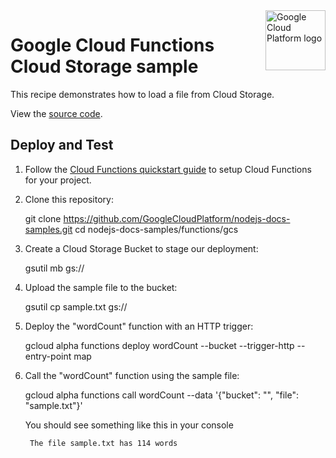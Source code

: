 <img src="https://avatars2.githubusercontent.com/u/2810941?v=3&s=96" alt="Google Cloud Platform logo" title="Google Cloud Platform" align="right" height="96" width="96"/>

# Google Cloud Functions Cloud Storage sample

This recipe demonstrates how to load a file from Cloud Storage.

View the [source code][code].

[code]: index.js

## Deploy and Test

1. Follow the [Cloud Functions quickstart guide](https://cloud.google.com/functions/quickstart) to setup Cloud Functions for your project.

1. Clone this repository:

    git clone https://github.com/GoogleCloudPlatform/nodejs-docs-samples.git
    cd nodejs-docs-samples/functions/gcs

1. Create a Cloud Storage Bucket to stage our deployment:

    gsutil mb gs://<your-bucket-name>

1. Upload the sample file to the bucket:

    gsutil cp sample.txt gs://<your-bucket-name>

1. Deploy the "wordCount" function with an HTTP trigger:

    gcloud alpha functions deploy wordCount --bucket <your-bucket-name> --trigger-http --entry-point map

1. Call the "wordCount" function using the sample file:

    gcloud alpha functions call wordCount --data '{"bucket": "<your-bucket-name>", "file": "sample.txt"}'

    You should see something like this in your console

        The file sample.txt has 114 words

